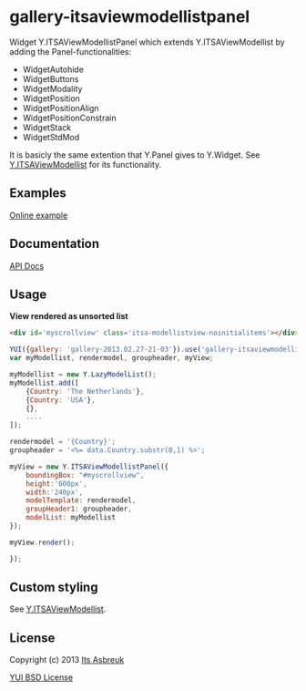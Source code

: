 gallery-itsaviewmodellistpanel
==============================


Widget Y.ITSAViewModellistPanel which extends Y.ITSAViewModellist by adding the Panel-functionalities:

* WidgetAutohide
* WidgetButtons
* WidgetModality
* WidgetPosition
* WidgetPositionAlign
* WidgetPositionConstrain
* WidgetStack
* WidgetStdMod

It is basicly the same extention that Y.Panel gives to Y.Widget. See [Y.ITSAViewModellist](../gallery-itsaviewmodellist) for its functionality.

Examples
--------
[Online example](http://projects.itsasbreuk.nl/examples/itsaviewmodellistpanel/index.html)

Documentation
--------------
[API Docs](http://projects.itsasbreuk.nl/apidocs/classes/ITSAViewModellistPanel.html)

Usage
-----

<b>View rendered as unsorted list</b>
```html
<div id='myscrollview' class='itsa-modellistview-noinitialitems'></div>
```
```js
YUI({gallery: 'gallery-2013.02.27-21-03'}).use('gallery-itsaviewmodellistpanel', 'lazy-model-list', function(Y) {
var myModellist, rendermodel, groupheader, myView;

myModellist = new Y.LazyModelList();
myModellist.add([
    {Country: 'The Netherlands'},
    {Country: 'USA'},
    {},
    ....
]);

rendermodel = '{Country}';
groupheader = '<%= data.Country.substr(0,1) %>';

myView = new Y.ITSAViewModellistPanel({
    boundingBox: "#myscrollview",
    height:'600px',
    width:'240px',
    modelTemplate: rendermodel,
    groupHeader1: groupheader,
    modelList: myModellist
});

myView.render();

});
```

Custom styling
--------------

See [Y.ITSAViewModellist](../gallery-itsaviewmodellist).

License
-------

Copyright (c) 2013 [Its Asbreuk](http://http://itsasbreuk.nl)

[YUI BSD License](http://developer.yahoo.com/yui/license.html)